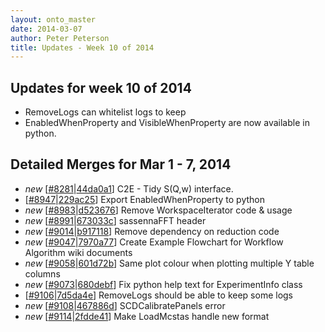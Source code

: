 ```yaml
---
layout: onto_master
date: 2014-03-07
author: Peter Peterson
title: Updates - Week 10 of 2014
---
```

Updates for week 10 of 2014
---------------------------
* RemoveLogs can whitelist logs to keep
* EnabledWhenProperty and VisibleWhenProperty are now available in python.

Detailed Merges for Mar 1 - 7, 2014
-----------------------------------
* *new* \[[#8281](http://trac.mantidproject.org/mantid/ticket/8281)|[44da0a1](https://github.com/mantidproject/mantid/commit/44da0a17a010a99a4e6c78140d8686ebfef87398)\] C2E - Tidy S(Q,w) interface.
* \[[#8947](http://trac.mantidproject.org/mantid/ticket/8947)|[229ac25](https://github.com/mantidproject/mantid/commit/229ac258b137879b97beb58a024dbe8c052691ab)\] Export EnabledWhenProperty to python
* *new* \[[#8983](http://trac.mantidproject.org/mantid/ticket/8983)|[d523676](https://github.com/mantidproject/mantid/commit/d52367638bd53dc3ff8c738c6ee4b41017d45bc1)\] Remove WorkspaceIterator code &amp; usage
* *new* \[[#8991](http://trac.mantidproject.org/mantid/ticket/8991)|[673033c](https://github.com/mantidproject/mantid/commit/673033ca0ed9c205164e1d35d657a27e1cdec421)\] sassennaFFT header
* *new* \[[#9014](http://trac.mantidproject.org/mantid/ticket/9014)|[b917118](https://github.com/mantidproject/mantid/commit/b917118a88af204aa85096c34b653415aecf1fc7)\] Remove dependency on reduction code
* *new* \[[#9047](http://trac.mantidproject.org/mantid/ticket/9047)|[7970a77](https://github.com/mantidproject/mantid/commit/7970a77d5770a78b651a0a330adcf915c7bc752e)\] Create Example Flowchart for Workflow Algorithm wiki documents
* *new* \[[#9058](http://trac.mantidproject.org/mantid/ticket/9058)|[601d72b](https://github.com/mantidproject/mantid/commit/601d72b423761848440910c9692641e02b52a522)\] Same plot colour when plotting multiple Y table columns
* *new* \[[#9073](http://trac.mantidproject.org/mantid/ticket/9073)|[680debf](https://github.com/mantidproject/mantid/commit/680debf48cfd8da6c34d95d3f87d7edb84115cd7)\] Fix python help text for ExperimentInfo class
* \[[#9106](http://trac.mantidproject.org/mantid/ticket/9106)|[7d5da4e](https://github.com/mantidproject/mantid/commit/7d5da4eaf148aadf2afea6c33f28ae777361bc27)\] RemoveLogs should be able to keep some logs
* *new* \[[#9108](http://trac.mantidproject.org/mantid/ticket/9108)|[467886d](https://github.com/mantidproject/mantid/commit/467886d402547cc64a049875cebeb8235938f9a4)\] SCDCalibratePanels error
* *new* \[[#9114](http://trac.mantidproject.org/mantid/ticket/9114)|[2fdde41](https://github.com/mantidproject/mantid/commit/2fdde41d1c56542ef076d2386729cabf1906db6c)\] Make LoadMcstas handle new format
